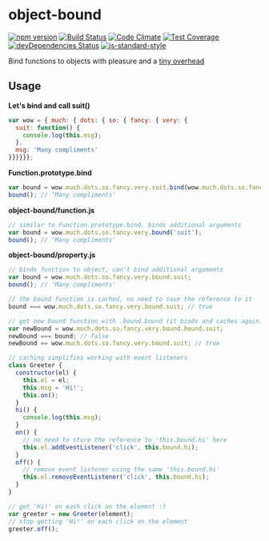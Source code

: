 # object-bound
[![npm version](https://img.shields.io/npm/v/object-bound.svg)](https://www.npmjs.com/package/object-bound)
[![Build Status](https://img.shields.io/travis/vlazar/object-bound.svg)](https://travis-ci.org/vlazar/object-bound)
[![Code Climate](https://img.shields.io/codeclimate/github/vlazar/object-bound.svg)](https://codeclimate.com/github/vlazar/object-bound)
[![Test Coverage](https://img.shields.io/codeclimate/coverage/github/vlazar/object-bound.svg)](https://codeclimate.com/github/vlazar/object-bound/coverage)
[![devDependencies Status](https://img.shields.io/david/dev/vlazar/object-bound.svg)](https://david-dm.org/vlazar/object-bound#info=devDependencies)
[![js-standard-style](https://img.shields.io/badge/code%20style-standard-brightgreen.svg)](https://github.com/feross/standard)

Bind functions to objects with pleasure and a [tiny overhead](https://jsperf.com/object-bound)

## Usage

**Let's bind and call suit()**

```javascript
var wow = { much: { dots: { so: { fancy: { very: {
  suit: function() {
    console.log(this.msg);
  },
  msg: 'Many compliments'
}}}}}};
```

**Function.prototype.bind**

```javascript
var bound = wow.much.dots.so.fancy.very.suit.bind(wow.much.dots.so.fancy.very);
bound(); // 'Many compliments'
```

**object-bound/function.js**

```javascript
// similar to Function.prototype.bind, binds additional arguments
var bound = wow.much.dots.so.fancy.very.bound('suit');
bound(); // 'Many compliments'
```

**object-bound/property.js**

```javascript
// binds function to object, can't bind additional arguments
var bound = wow.much.dots.so.fancy.very.bound.suit;
bound(); // 'Many compliments'

// the bound function is cached, no need to save the reference to it
bound === wow.much.dots.so.fancy.very.bound.suit; // true

// get new bound function with .bound.bound (it binds and caches again)
var newBound = wow.much.dots.so.fancy.very.bound.bound.suit;
newBound === bound; // false
newBound == wow.much.dots.so.fancy.very.bound.suit; // true

// caching simplifies working with event listeners
class Greeter {
  constructor(el) {
    this.el = el;
    this.msg = 'Hi!';
    this.on();
  }
  hi() {
    console.log(this.msg);
  }
  on() {
    // no need to store the reference to 'this.bound.hi' here
    this.el.addEventListener('click', this.bound.hi);
  }
  off() {
    // remove event listener using the same 'this.bound.hi'
    this.el.removeEventListener('click', this.bound.hi);
  }
}

// get 'Hi!' on each click on the element :)
var greeter = new Greeter(element);
// stop getting 'Hi!' on each click on the element
greeter.off();
```
